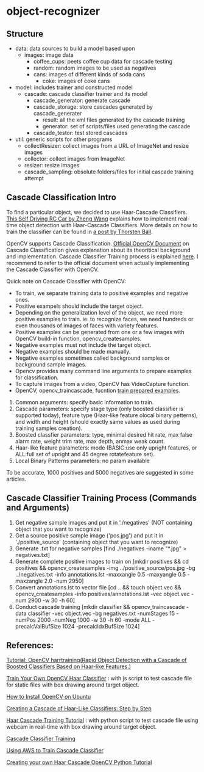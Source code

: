 # object-recognizer

## Structure

  * data: data sources to build a model based upon
    * images: image data
      * coffee_cups: peets coffee cup data for cascade testing
      * random: random images to be used as negatives
      * cans: images of different kinds of soda cans
        * coke: images of coke cans
  * model: includes trainer and constructed model
    * cascade: cascade classifier trainer and its model
      * cascade_generator: generate cascade
      * cascade_storage: store cascades generated by cascade_generater
        * result: all the xml files generated by the cascade training
        * generator: set of scripts/files used generating the cascade
      * cascade_testor: test stored cascades
  * util: generic scripts for other programs
    * collectResizer: collect images from a URL of ImageNet and resize images
    * collector: collect images from ImageNet
    * resizer: resize images
    * cascade_sampling: obsolute folders/files for initial cascade training attempt

## Cascade Classification Intro

To find a particular object, we decided to use Haar-Cascade Classifiers. [This Self Driving RC Car by Zheng Wang](https://zhengludwig.wordpress.com/projects/self-driving-rc-car/) explains how to implement real-time object detection with Haar-Cascade Classifiers. More details on how to train the classifier can be found in [a post by Thorsten Ball](http://coding-robin.de/2013/07/22/train-your-own-opencv-haar-classifier.html).

OpenCV supports Cascade Classification. [Official OpenCV Document](http://docs.opencv.org/2.4/modules/objdetect/doc/cascade_classification.html) on Cascade Classification gives explanation about its theoritical background and implementation. Cascade Classifier Training process is explained [here](http://docs.opencv.org/2.4/doc/user_guide/ug_traincascade.html). I recommend to refer to the official document when actually implementing the Cascade Classifier with OpenCV.

Quick note on Cascade Classifier with OpenCV:

  * To train, we separate training data to positive examples and negative ones.
  * Positive exampels should include the target object.
  * Depending on the generalization level of the object, we need more positive examples to train.
  ie. to recognize faces, we need hundreds or even thousands of images of faces with variety features.
  * Positive examples can be generated from one or a few images with OpenCV build-in function, opencv_createsamples.
  * Negative examples must not include the target object.
  * Negative examples should be made manually.
  * Negative examples sometimes called background samples or background sample images.
  * Opencv provides many command line arguments to prepare examples for classification.
  * To capture images from a video, OpenCV has VideoCapture function.
  * OpenCV, opencv_traincascade, fucntion [train prepared examples](http://docs.opencv.org/2.4/modules/highgui/doc/reading_and_writing_images_and_video.html#videocapture-set).
  1. Common arguments: specify basic information to train.
  2. Cascade parameters: specify stage type (only boosted classifier is supported today), feature type (Haar-like feature olocal binary petterns), and width and height (should exactly same values as used during training samples creation).
  3. Boosted classfier parameters: type, minimal desired hit rate, max false alarm rate, weight trim rate, max depth, anmax weak count.
  4. Haar-like feature parameters: mode (BASIC:use only upright features, or ALL:full set of upright and 45 degree rotatefeature set).
  5. Local Binary Patterns parameters: no param available

To be accurate, 1000 positives and 5000 negatives are suggested in some articles.

## Cascade Classifier Training Process (Commands and Arguments)

1. Get negative sample images and put it in './negatives' (NOT containing object that you want to recognize)
2. Get a source positive sample image ('pos.jpg') and put it in './positive_source' (containing object that you want to recognize)
3. Generate .txt for negative samples [find ./negatives -iname "*.jpg" > negatives.txt]
4. Generate complete positive images to train on [mkdir positives && cd positives && opencv_createsamples -img ../positive_source/pos.jpg -bg ../negatives.txt -info annotations.lst -maxxangle 0.5 -maxyangle 0.5 -maxzangle 2.0 -num 2950]
5. Convert annotations.lst to vector file [cd .. && touch object.vec && opencv_createsamples -info positives/annotations.lst -vec object.vec -num 2900 -w 30 -h 60]
6. Conduct cascade training [mkdir classifier && opencv_traincascade -data classifier -vec object.vec -bg negatives.txt -numStages 15 -numPos 2000 -numNeg 1000 -w 30 -h 60 -mode ALL -precalcValBufSize 1024 -precalcIdxBufSize 1024]

## References:

[Tutorial: OpenCV harrtraining(Rapid Object Detection with a Cascade of Boosted Classifiers Based on Haar-like Features.)](note.sonots.com/SciSoftware/haartraining.html)

[Train Your Own OpenCV Haar Classifier](http://coding-robin.de/2013/07/22/train-your-own-opencv-haar-classifier.html) : with js script to test cascade file for static files with box drawing around target object.

[How to Install OpenCV on Ubuntu](http://www.pyimagesearch.com/2016/10/24/ubuntu-16-04-how-to-install-opencv/)

[Creating a Cascade of Haar-Like Classifiers: Step by Step](https://www.cs.auckland.ac.nz/~m.rezaei/Tutorials/Creating_a_Cascade_of_Haar-Like_Classifiers_Step_by_Step.pdf)

[Haar Cascade Training Tutorial](http://www.trevorsherrard.com/Haar_training.html) : with python script to test cascade file using webcam in real-time with box drawing around target object.

[Cascade Classifier Training](http://docs.opencv.org/2.4/doc/user_guide/ug_traincascade.html#positive-samples)

[Using AWS to Train Cascade Classifier](https://github.com/kburnham/DAND-Right-Whale-Identification/blob/master/Using%20AWS%20to%20Train%20a%20Cascade%20Classifier.md)

[Creating your own Haar Cascade OpenCV Python Tutorial](https://pythonprogramming.net/haar-cascade-object-detection-python-opencv-tutorial/)
